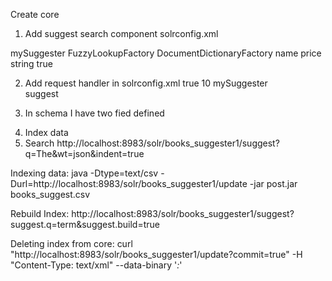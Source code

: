 Create core
1. Add suggest search component solrconfig.xml

  <searchComponent name="suggest" class="solr.SuggestComponent">
	  <lst name="suggester">
		<str name="name">mySuggester</str>
		<str name="lookupImpl">FuzzyLookupFactory</str>
		<str name="dictionaryImpl">DocumentDictionaryFactory</str>
		<str name="field">name</str>
		<str name="weightField">price</str>
		<str name="suggestAnalyzerFieldType">string</str>
		<str name="buildOnStartup">true</str>
	  </lst>
  </searchComponent>

  2. Add request handler in solrconfig.xml
    <requestHandler name="/suggest" class="solr.SearchHandler" startup="lazy">
	  <lst name="defaults">
		<str name="suggest">true</str>
		<str name="suggest.count">10</str>
		<str name="suggest.dictionary">mySuggester</str>   
	  </lst>
	  <arr name="components">
		<str>suggest</str>
	  </arr>
  </requestHandler>
  
  3. In schema I have two fied defined
   <field name="name" type="text_general" indexed="true" stored="true" multiValued="false" />
 <field name="description" type="text_general" indexed="true" stored="true" multiValued="false" />
  
  4. Index data 
  5. Search 
http://localhost:8983/solr/books_suggester1/suggest?q=The&wt=json&indent=true

Indexing data:
java -Dtype=text/csv -Durl=http://localhost:8983/solr/books_suggester1/update -jar post.jar books_suggest.csv

Rebuild Index:
http://localhost:8983/solr/books_suggester1/suggest?suggest.q=term&suggest.build=true

Deleting index from core:
curl "http://localhost:8983/solr/books_suggester1/update?commit=true" -H "Content-Type: text/xml" --data-binary '<delete><query>*:*</query></delete>'




